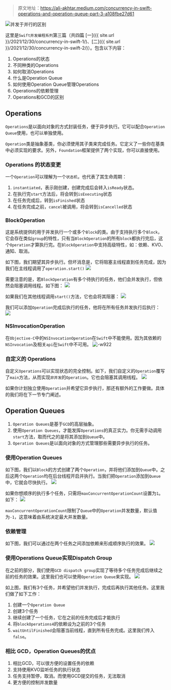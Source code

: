 > 原文地址：https://ali-akhtar.medium.com/concurrency-in-swift-operations-and-operation-queue-part-3-a108fbe27d61

![并发于并行的区别](media/0*dAwO_Y-Zkxm3ReD8.png)

这里是`Swift并发编程系列`第三篇（共四篇 [一]({{ site.url }}/2021/12/30/concurrency-in-swift-1/)、[二]({{ site.url }}/2021/12/30/concurrency-in-swift-2/)）。包含以下内容：
1. Operations的状态
2. 不同种类的Operations
3. 如何取消Operations
4. 什么是Operation Queue
5. 如何使用Operation Queue管理Operations
6. Operations的依赖管理
7. Operations和GCD的区别


## Operations

`Operations`是以面向对象的方式封装任务，便于异步执行。它可以配合`Operation Queue`使用，也可以单独使用。

`Operation`类是抽象基类，你必须使用其子类来完成任务。它定义了一些你在基类中必须实现的要求。另外，`Foundation`框架提供了两个实现，你可以直接使用。

### Operations 的状态变更

一个`Operation`可以理解为一个`状态机`，也代表了其生命周期：
1. `instantiated`，表示刚创建，创建完成后会转入`isReady`状态。
2. 在执行完`start`方法后，将会转到`isExecuting`状态
3. 在任务完成后，转到`isFinished`状态
4. 在任务完成之前，`cancel`被调用，将会转到`isCancelled`状态

### BlockOperation

这是系统提供的用于并发执行一个或多个`Block`的类。由于支持执行多个`Block`，它会存在类似`group`的特性，只有当`BlockOperation`的所有`block`都执行完后，这个`Operation`才算执行完。在`BlockOperation`中支持高级特性，如：依赖、KVO、通知、取消。

如下图，我们期望其异步执行。但坏消息是，它将阻塞主线程直到任务完成，因为我们在主线程调用了`operation.start()`
![](media/16419627787521.png)

需要注意的是，若`BlockOperation`有多个待执行的任务，他们会并发执行，但依然会阻塞调用线程。如下图：
![](media/16419629870711.png)

如果我们在其他线程调用`start()`方法，它也会将其阻塞：
![](media/16419632928864.png)

我们可以添加`Operation`完成后执行的任务，他将在所有任务并发执行后执行：
![](media/16419634977469.png)

### NSInvocationOperation

在`Objective-C`中的`NSInvocationOperation`在`Swift`中不能使用。因为其依赖的`NSInvocation`及相关`api`在`Swift`中不可用。
![-w922](media/16419638386237.jpg)

### 自定义的 Operations

自定义`Operations`可以实现状态的完全控制。如下，我们自定义的`Operation`覆写了`main`方法，从而实现`非并发`的`Operation`。它也会阻塞其调用线程。
![](media/16419648309816.png)

如果你计划独立使用`Operation`并希望它异步执行，那还有额外的工作要做。具体的我们将在下一节专门阐述。

## Operation Queues

1. `Operation Queues`是基于`GCD`的高层抽象。
2. 使用`Operation Queues`，才能发挥`Operations`的真正实力。你无需手动调用`start`方法，取而代之的是将其添加到`Queue`中。
3. `Operation Queues`是以面向对象的方式管理那些需要异步执行的任务。

### 使用Operation Queues

如下图，我们以`Block`的方式创建了两个`Operation`，并将他们添加到`Queue`中。之后这两个`Operation`均在后台线程开启并执行。当我们把`Operation`添加到`Queue`中，它就会尽快执行。
![](media/16419684109100.png)

如果你想顺序的执行多个任务，只需将`maxConcurrentOperationCount`设置为`1`。如下：
![](media/16419685107816.png)

`maxConcurrentOperationCount`限制了`Queue`中的`Operation`并发数量，默认值为`-1`，这意味着由系统决定最大并发数量。

### 依赖管理

如下图，我们可以通过在两个任务之间添加依赖来形成顺序执行的效果。
![](media/16419689350663.png)

### 使用Operations Queue实现Dispatch Group

在之前的部分，我们使用`GCD dispatch group`实现了等待多个任务完成后继续之前的任务的效果。这里我们也可以使用`Operation Queue`来实现。
![](media/16419700621163.png)

如上图，我们有3个任务，并希望他们并发执行，完成后再执行其他任务。这里我们做了如下工作：
1. 创建一个`Operation Queue`
2. 创建3个任务
3. 继续创建了一个任务，它在之前的任务完成后才能执行
4. 将`blockOperations4`的依赖设为之前的3个任务
5. `waitUntilFinished`会阻塞当前线程，直到所有任务完成。这里我们传入`false`。

### 相比 GCD，Operation Queues的优点

1. 相比GCD，可以很方便的设置任务的依赖
2. 支持使用KVO监听任务的执行状态
3. 任务支持暂停，取消。而使用GCD提交的任务，无法取消
4. 更方便的控制并发数量